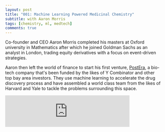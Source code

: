 ```yaml
---
layout: post
title: "001: Machine Learning Powered Medicinal Chemistry"
subtitle: with Aaron Morris
tags: [chemistry, ml, medtech]
comments: true
---
```


Co-founder and CEO Aaron Morris completed his masters at Oxford university in Mathematics after which he joined Goldman Sachs as an analyst in London, trading equity derivatives with a focus on event-driven strategies.

Aaron then left the world of finance to start his first venture, [PostEra](https://postera.ai/), a bio-tech company that's been funded by the likes of Y Combinator and other top bay area investors. They use machine learning to accelerate the drug discovery process and have assembled a world class team from the likes of Harvard and Yale to tackle the problems surrounding this space.

<iframe src="https://anchor.fm/herethefuture/embed/episodes/001-Machine-Learning-Powered-Medicinal-Chemistry---Aaron-Morris-ei9e4f" height="102px" width="400px" frameborder="0" scrolling="no"></iframe>